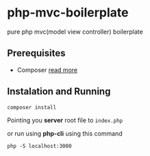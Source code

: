 # php-mvc-boilerplate
pure php mvc(model view controller) boilerplate


## Prerequisites
- Composer <a target="_blank" href="https://getcomposer.org/">read more</a>

## Instalation and Running
```
composer install
```
Pointing you **server** root file to `index.php`

or run using **php-cli** using this command
```
php -S localhost:3000
```
